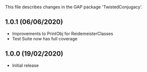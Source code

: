 This file describes changes in the GAP package 'TwistedConjugacy'.

1.0.1 (06/06/2020)
------------------

- Improvements to PrintObj for ReidemeisterClasses
- Test Suite now has full coverage


1.0.0 (19/02/2020)
------------------

- Initial release
